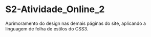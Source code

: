 # S2-Atividade_Online_2
Aprimoramento do design nas demais páginas do site, aplicando a linguagem de folha de estilos do CSS3. 
